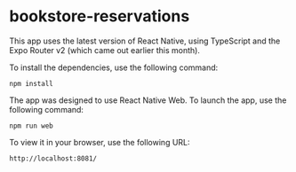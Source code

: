 # bookstore-reservations

This app uses the latest version of React Native, using TypeScript and the Expo Router v2 (which came out earlier this month).

To install the dependencies, use the following command:

```
npm install
```

 The app was designed to use React Native Web. To launch the app, use the following command:

```
npm run web
```

To view it in your browser, use the following URL:
```
http://localhost:8081/
```
